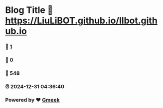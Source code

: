 # Blog Title :link: https://LiuLiBOT.github.io/llbot.github.io 
### :page_facing_up: [1](https://LiuLiBOT.github.io/llbot.github.io/tag.html) 
### :speech_balloon: 0 
### :hibiscus: 548 
### :alarm_clock: 2024-12-31 04:36:40 
### Powered by :heart: [Gmeek](https://github.com/Meekdai/Gmeek)
